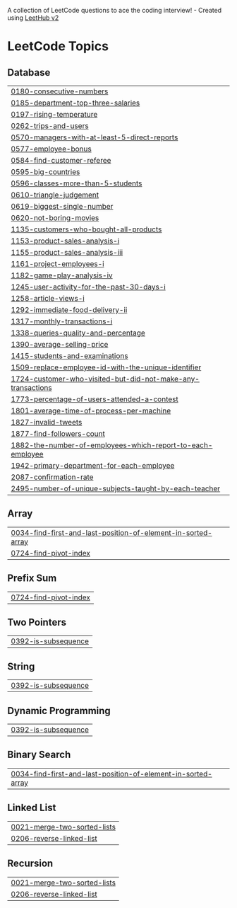 A collection of LeetCode questions to ace the coding interview! - Created using [LeetHub v2](https://github.com/arunbhardwaj/LeetHub-2.0)
<!---LeetCode Topics Start-->
# LeetCode Topics
## Database
|  |
| ------- |
| [0180-consecutive-numbers](https://github.com/jerry-1211/LeetCode/tree/master/0180-consecutive-numbers) |
| [0185-department-top-three-salaries](https://github.com/jerry-1211/LeetCode/tree/master/0185-department-top-three-salaries) |
| [0197-rising-temperature](https://github.com/jerry-1211/LeetCode/tree/master/0197-rising-temperature) |
| [0262-trips-and-users](https://github.com/jerry-1211/LeetCode/tree/master/0262-trips-and-users) |
| [0570-managers-with-at-least-5-direct-reports](https://github.com/jerry-1211/LeetCode/tree/master/0570-managers-with-at-least-5-direct-reports) |
| [0577-employee-bonus](https://github.com/jerry-1211/LeetCode/tree/master/0577-employee-bonus) |
| [0584-find-customer-referee](https://github.com/jerry-1211/LeetCode/tree/master/0584-find-customer-referee) |
| [0595-big-countries](https://github.com/jerry-1211/LeetCode/tree/master/0595-big-countries) |
| [0596-classes-more-than-5-students](https://github.com/jerry-1211/LeetCode/tree/master/0596-classes-more-than-5-students) |
| [0610-triangle-judgement](https://github.com/jerry-1211/LeetCode/tree/master/0610-triangle-judgement) |
| [0619-biggest-single-number](https://github.com/jerry-1211/LeetCode/tree/master/0619-biggest-single-number) |
| [0620-not-boring-movies](https://github.com/jerry-1211/LeetCode/tree/master/0620-not-boring-movies) |
| [1135-customers-who-bought-all-products](https://github.com/jerry-1211/LeetCode/tree/master/1135-customers-who-bought-all-products) |
| [1153-product-sales-analysis-i](https://github.com/jerry-1211/LeetCode/tree/master/1153-product-sales-analysis-i) |
| [1155-product-sales-analysis-iii](https://github.com/jerry-1211/LeetCode/tree/master/1155-product-sales-analysis-iii) |
| [1161-project-employees-i](https://github.com/jerry-1211/LeetCode/tree/master/1161-project-employees-i) |
| [1182-game-play-analysis-iv](https://github.com/jerry-1211/LeetCode/tree/master/1182-game-play-analysis-iv) |
| [1245-user-activity-for-the-past-30-days-i](https://github.com/jerry-1211/LeetCode/tree/master/1245-user-activity-for-the-past-30-days-i) |
| [1258-article-views-i](https://github.com/jerry-1211/LeetCode/tree/master/1258-article-views-i) |
| [1292-immediate-food-delivery-ii](https://github.com/jerry-1211/LeetCode/tree/master/1292-immediate-food-delivery-ii) |
| [1317-monthly-transactions-i](https://github.com/jerry-1211/LeetCode/tree/master/1317-monthly-transactions-i) |
| [1338-queries-quality-and-percentage](https://github.com/jerry-1211/LeetCode/tree/master/1338-queries-quality-and-percentage) |
| [1390-average-selling-price](https://github.com/jerry-1211/LeetCode/tree/master/1390-average-selling-price) |
| [1415-students-and-examinations](https://github.com/jerry-1211/LeetCode/tree/master/1415-students-and-examinations) |
| [1509-replace-employee-id-with-the-unique-identifier](https://github.com/jerry-1211/LeetCode/tree/master/1509-replace-employee-id-with-the-unique-identifier) |
| [1724-customer-who-visited-but-did-not-make-any-transactions](https://github.com/jerry-1211/LeetCode/tree/master/1724-customer-who-visited-but-did-not-make-any-transactions) |
| [1773-percentage-of-users-attended-a-contest](https://github.com/jerry-1211/LeetCode/tree/master/1773-percentage-of-users-attended-a-contest) |
| [1801-average-time-of-process-per-machine](https://github.com/jerry-1211/LeetCode/tree/master/1801-average-time-of-process-per-machine) |
| [1827-invalid-tweets](https://github.com/jerry-1211/LeetCode/tree/master/1827-invalid-tweets) |
| [1877-find-followers-count](https://github.com/jerry-1211/LeetCode/tree/master/1877-find-followers-count) |
| [1882-the-number-of-employees-which-report-to-each-employee](https://github.com/jerry-1211/LeetCode/tree/master/1882-the-number-of-employees-which-report-to-each-employee) |
| [1942-primary-department-for-each-employee](https://github.com/jerry-1211/LeetCode/tree/master/1942-primary-department-for-each-employee) |
| [2087-confirmation-rate](https://github.com/jerry-1211/LeetCode/tree/master/2087-confirmation-rate) |
| [2495-number-of-unique-subjects-taught-by-each-teacher](https://github.com/jerry-1211/LeetCode/tree/master/2495-number-of-unique-subjects-taught-by-each-teacher) |
## Array
|  |
| ------- |
| [0034-find-first-and-last-position-of-element-in-sorted-array](https://github.com/jerry-1211/LeetCode/tree/master/0034-find-first-and-last-position-of-element-in-sorted-array) |
| [0724-find-pivot-index](https://github.com/jerry-1211/LeetCode/tree/master/0724-find-pivot-index) |
## Prefix Sum
|  |
| ------- |
| [0724-find-pivot-index](https://github.com/jerry-1211/LeetCode/tree/master/0724-find-pivot-index) |
## Two Pointers
|  |
| ------- |
| [0392-is-subsequence](https://github.com/jerry-1211/LeetCode/tree/master/0392-is-subsequence) |
## String
|  |
| ------- |
| [0392-is-subsequence](https://github.com/jerry-1211/LeetCode/tree/master/0392-is-subsequence) |
## Dynamic Programming
|  |
| ------- |
| [0392-is-subsequence](https://github.com/jerry-1211/LeetCode/tree/master/0392-is-subsequence) |
## Binary Search
|  |
| ------- |
| [0034-find-first-and-last-position-of-element-in-sorted-array](https://github.com/jerry-1211/LeetCode/tree/master/0034-find-first-and-last-position-of-element-in-sorted-array) |
## Linked List
|  |
| ------- |
| [0021-merge-two-sorted-lists](https://github.com/jerry-1211/LeetCode/tree/master/0021-merge-two-sorted-lists) |
| [0206-reverse-linked-list](https://github.com/jerry-1211/LeetCode/tree/master/0206-reverse-linked-list) |
## Recursion
|  |
| ------- |
| [0021-merge-two-sorted-lists](https://github.com/jerry-1211/LeetCode/tree/master/0021-merge-two-sorted-lists) |
| [0206-reverse-linked-list](https://github.com/jerry-1211/LeetCode/tree/master/0206-reverse-linked-list) |
<!---LeetCode Topics End-->